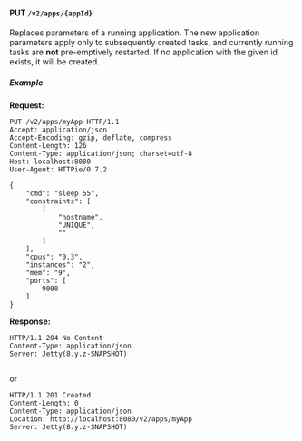 #### PUT `/v2/apps/{appId}`

Replaces parameters of a running application. The new application
parameters
apply only to subsequently created tasks, and currently running tasks
are
__not__ pre-emptively restarted. If no application with the given id
exists,
it will be created.

##### Example

**Request:**

```
PUT /v2/apps/myApp HTTP/1.1
Accept: application/json
Accept-Encoding: gzip, deflate, compress
Content-Length: 126
Content-Type: application/json; charset=utf-8
Host: localhost:8080
User-Agent: HTTPie/0.7.2

{
    "cmd": "sleep 55",
    "constraints": [
        [
            "hostname",
            "UNIQUE",
            ""
        ]
    ],
    "cpus": "0.3",
    "instances": "2",
    "mem": "9",
    "ports": [
        9000
    ]
}
```

**Response:**

```
HTTP/1.1 204 No Content
Content-Type: application/json
Server: Jetty(8.y.z-SNAPSHOT)


```

or

```
HTTP/1.1 201 Created
Content-Length: 0
Content-Type: application/json
Location: http://localhost:8080/v2/apps/myApp
Server: Jetty(8.y.z-SNAPSHOT)


```
